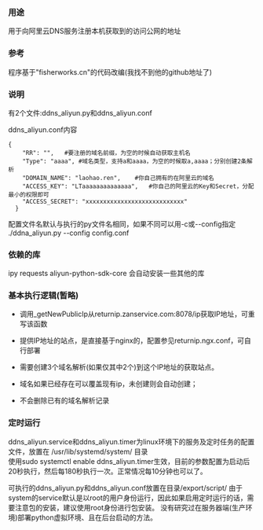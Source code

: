 ### 用途
用于向阿里云DNS服务注册本机获取到的访问公网的地址

### 参考
程序基于"fisherworks.cn"的代码改编(我找不到他的github地址了)

### 说明
有2个文件:ddns_aliyun.py和ddns_aliyun.conf

ddns_aliyun.conf内容

```shell
{
    "RR": "",   #要注册的域名前缀，为空的时候自动获取主机名
    "Type": "aaaa", #域名类型，支持a和aaaa，为空的时候取a,aaaa；分别创建2条解析
    "DOMAIN_NAME": "laohao.ren",    #你自己拥有的在阿里云的域名
    "ACCESS_KEY": "LTaaaaaaaaaaaaaa",   #你自己的阿里云的Key和Secret，分配最小的权限即可
    "ACCESS_SECRET": "xxxxxxxxxxxxxxxxxxxxxxxxxxxx"
  }
```
配置文件名默认与执行的py文件名相同，如果不同可以用-c或--config指定
    ./ddna_aliyun.py --config config.conf

### 依赖的库
ipy
requests
aliyun-python-sdk-core
会自动安装一些其他的库


### 基本执行逻辑(暂略)

- 调用_getNewPublicIp从returnip.zanservice.com:8078/ip获取IP地址，可重写该函数
- 提供IP地址的站点，是直接基于nginx的，配置参见returnip.ngx.conf，可自行部署
- 需要创建3个域名解析(如果仅其中2个)到这个IP地址的获取站点。

- 域名如果已经存在可以覆盖现有ip，未创建则会自动创建；
- 不会删除已有的域名解析记录  


### 定时运行
ddns_aliyun.service和ddns_aliyun.timer为linux环境下的服务及定时任务的配置文件，放置在 /usr/lib/systemd/system/ 目录  
使用sudo systemctl enable ddns_aliyun.timer生效，目前的参数配置为启动后20秒执行，然后每180秒执行一次。正常情况每10分钟也可以了。

可执行的ddns_aliyun.py和ddns_aliyun.conf放置在目录/export/script/
由于system的service默认是以root的用户身份运行，因此如果启用定时运行的话，需要注意包的安装，建议使用root身份进行包安装。
没有研究过在服务器端(生产环境)部署python虚拟环境、且在后台启动的方法。






